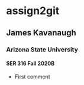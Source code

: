 # assign2git
## James Kavanaugh
### Arizona State University
#### SER 316 Fall 2020B

- First comment
